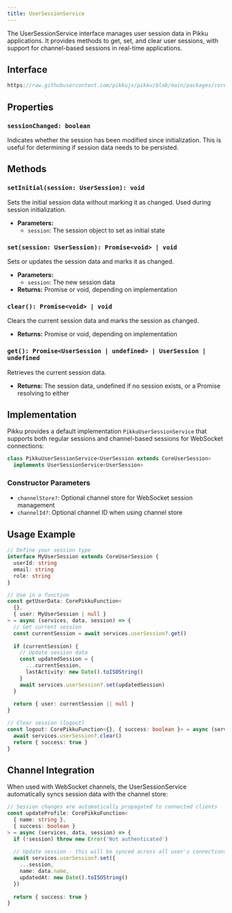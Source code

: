 ```yaml
---
title: UserSessionService
---
```


The UserSessionService interface manages user session data in Pikku applications. It provides methods to get, set, and clear user sessions, with support for channel-based sessions in real-time applications.

## Interface

```typescript reference title="user-session-service.ts"
https://raw.githubusercontent.com/pikkujs/pikku/blob/main/packages/core/src/services/user-session-service.ts
```

## Properties

### `sessionChanged: boolean`

Indicates whether the session has been modified since initialization. This is useful for determining if session data needs to be persisted.

## Methods

### `setInitial(session: UserSession): void`

Sets the initial session data without marking it as changed. Used during session initialization.

- **Parameters:**
  - `session`: The session object to set as initial state

### `set(session: UserSession): Promise<void> | void`

Sets or updates the session data and marks it as changed.

- **Parameters:**
  - `session`: The new session data
- **Returns:** Promise or void, depending on implementation

### `clear(): Promise<void> | void`

Clears the current session data and marks the session as changed.

- **Returns:** Promise or void, depending on implementation

### `get(): Promise<UserSession | undefined> | UserSession | undefined`

Retrieves the current session data.

- **Returns:** The session data, undefined if no session exists, or a Promise resolving to either

## Implementation

Pikku provides a default implementation `PikkuUserSessionService` that supports both regular sessions and channel-based sessions for WebSocket connections:

```typescript
class PikkuUserSessionService<UserSession extends CoreUserSession>
  implements UserSessionService<UserSession>
```

### Constructor Parameters

- `channelStore?`: Optional channel store for WebSocket session management
- `channelId?`: Optional channel ID when using channel store

## Usage Example

```typescript
// Define your session type
interface MyUserSession extends CoreUserSession {
  userId: string
  email: string
  role: string
}

// Use in a function
const getUserData: CorePikkuFunction<
  {},
  { user: MyUserSession | null }
> = async (services, data, session) => {
  // Get current session
  const currentSession = await services.userSession?.get()
  
  if (currentSession) {
    // Update session data
    const updatedSession = {
      ...currentSession,
      lastActivity: new Date().toISOString()
    }
    await services.userSession?.set(updatedSession)
  }
  
  return { user: currentSession || null }
}

// Clear session (logout)
const logout: CorePikkuFunction<{}, { success: boolean }> = async (services) => {
  await services.userSession?.clear()
  return { success: true }
}
```

## Channel Integration

When used with WebSocket channels, the UserSessionService automatically syncs session data with the channel store:

```typescript
// Session changes are automatically propagated to connected clients
const updateProfile: CorePikkuFunction<
  { name: string },
  { success: boolean }
> = async (services, data, session) => {
  if (!session) throw new Error('Not authenticated')
  
  // Update session - this will be synced across all user's connections
  await services.userSession?.set({
    ...session,
    name: data.name,
    updatedAt: new Date().toISOString()
  })
  
  return { success: true }
}
```